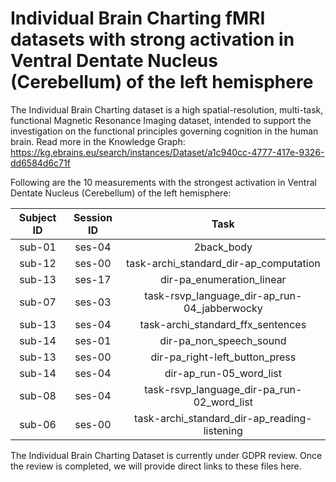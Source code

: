 # Individual Brain Charting fMRI datasets with strong activation in Ventral Dentate Nucleus (Cerebellum) of the left hemisphere

The Individual Brain Charting dataset is a high spatial-resolution, multi-task, functional Magnetic Resonance Imaging dataset, intended to support the investigation on the functional principles governing cognition in the human brain.
Read more in the Knowledge Graph: https://kg.ebrains.eu/search/instances/Dataset/a1c940cc-4777-417e-9326-dd6584d6c71f

Following are the 10 measurements with the strongest activation in Ventral Dentate Nucleus (Cerebellum) of the left hemisphere:

| Subject ID | Session ID | Task |
| :-: | :-: | :-: |
| sub-01 | ses-04 | 2back_body|
| sub-12 | ses-00 | task-archi_standard_dir-ap_computation|
| sub-13 | ses-17 | dir-pa_enumeration_linear|
| sub-07 | ses-03 | task-rsvp_language_dir-ap_run-04_jabberwocky|
| sub-13 | ses-04 | task-archi_standard_ffx_sentences|
| sub-14 | ses-01 | dir-pa_non_speech_sound|
| sub-13 | ses-00 | dir-pa_right-left_button_press|
| sub-14 | ses-04 | dir-ap_run-05_word_list|
| sub-08 | ses-04 | task-rsvp_language_dir-pa_run-02_word_list|
| sub-06 | ses-00 | task-archi_standard_dir-ap_reading-listening|


The Individual Brain Charting Dataset is currently under GDPR review. Once the review is completed, we will provide direct links to these files here.